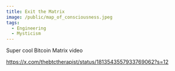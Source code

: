 ```yaml
---
title: Exit the Matrix
image: /public/map_of_consciousness.jpeg
tags:
  - Engineering
  - Mysticism
---
```


Super cool Bitcoin Matrix video

https://x.com/thebtctherapist/status/1813543557933769062?s=12